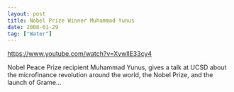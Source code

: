 ```yaml
---
layout: post
title: Nobel Prize Winner Muhammad Yunus
date: 2008-01-29
tag: ["Water"]
---
```


https://www.youtube.com/watch?v=XvwllE33cy4  

Nobel Peace Prize recipient Muhammad Yunus, gives a talk at UCSD about the microfinance revolution around the world, the Nobel Prize, and the launch of Grame...